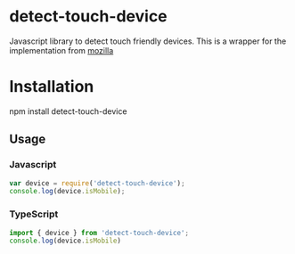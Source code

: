 # detect-touch-device
Javascript library to detect touch friendly devices. This is a wrapper for the implementation from
[mozilla](https://developer.mozilla.org/en-US/docs/Web/HTTP/Browser_detection_using_the_user_agent)

# Installation
npm install detect-touch-device

## Usage
### Javascript
```javascript
var device = require('detect-touch-device');
console.log(device.isMobile);
```
### TypeScript
```typescript
import { device } from 'detect-touch-device';
console.log(device.isMobile)
```